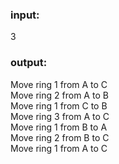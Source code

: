 ### input: 
3

### output:
Move ring 1 from A to C  
Move ring 2 from A to B  
Move ring 1 from C to B  
Move ring 3 from A to C  
Move ring 1 from B to A  
Move ring 2 from B to C  
Move ring 1 from A to C  
